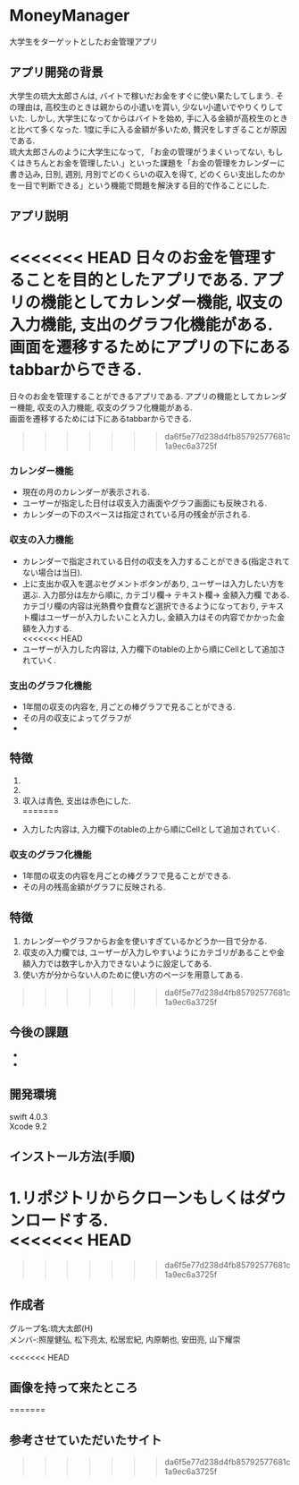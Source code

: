 # MoneyManager

大学生をターゲットとしたお金管理アプリ  

## アプリ開発の背景
 大学生の琉大太郎さんは, バイトで稼いだお金をすぐに使い果たしてしまう. その理由は, 高校生のときは親からの小遣いを貰い, 少ない小遣いでやりくりしていた. しかし, 大学生になってからはバイトを始め, 手に入る金額が高校生のときと比べて多くなった. 1度に手に入る金額が多いため, 贅沢をしすぎることが原因である.  
 琉大太郎さんのように大学生になって, 「お金の管理がうまくいってない, もしくはきちんとお金を管理したい.」といった課題を「お金の管理をカレンダーに書き込み, 日別, 週別, 月別でどのくらいの収入を得て, どのくらい支出したのかを一目で判断できる」という機能で問題を解決する目的で作ることにした.  

## アプリ説明
<<<<<<< HEAD
日々のお金を管理することを目的としたアプリである. アプリの機能としてカレンダー機能, 収支の入力機能, 支出のグラフ化機能がある.  
画面を遷移するためにアプリの下にあるtabbarからできる.  
=======
日々のお金を管理することができるアプリである. アプリの機能としてカレンダー機能, 収支の入力機能, 収支のグラフ化機能がある.  
画面を遷移するためには下にあるtabbarからできる. 
>>>>>>> da6f5e77d238d4fb85792577681c1a9ec6a3725f

### カレンダー機能
* 現在の月のカレンダーが表示される.  
* ユーザーが指定した日付は収支入力画面やグラフ画面にも反映される.  
* カレンダーの下のスペースは指定されている月の残金が示される.   

### 収支の入力機能
* カレンダーで指定されている日付の収支を入力することができる(指定されてない場合は当日).  
* 上に支出か収入を選ぶセグメントボタンがあり, ユーザーは入力したい方を選ぶ. 入力部分は左から順に, カテゴリ欄-> テキスト欄-> 金額入力欄 である. カテゴリ欄の内容は光熱費や食費など選択できるようになっており, テキスト欄はユーザーが入力したいこと入力し, 金額入力はその内容でかかった金額を入力する.  
<<<<<<< HEAD
* ユーザーが入力した内容は, 入力欄下のtableの上から順にCellとして追加されていく.  

### 支出のグラフ化機能
* 1年間の収支の内容を, 月ごとの棒グラフで見ることができる.  
* その月の収支によってグラフが
*  
## 特徴
1.  
2.  
3.  収入は青色, 支出は赤色にした.  
=======
* 入力した内容は, 入力欄下のtableの上から順にCellとして追加されていく.  

### 収支のグラフ化機能
* 1年間の収支の内容を月ごとの棒グラフで見ることができる.  
* その月の残高金額がグラフに反映される. 

## 特徴
1. カレンダーやグラフからお金を使いすぎているかどうか一目で分かる.  
2. 収支の入力欄では, ユーザーが入力しやすいようにカテゴリがあることや金額入力では数字しか入力できないように設定してある.  
3. 使い方が分からない人のために使い方のページを用意してある. 
>>>>>>> da6f5e77d238d4fb85792577681c1a9ec6a3725f

## 今後の課題
*  
*  
## 開発環境  
swift 4.0.3  
Xcode 9.2  

## インストール方法(手順)
1.リポジトリからクローンもしくはダウンロードする.  
<<<<<<< HEAD
=======

>>>>>>> da6f5e77d238d4fb85792577681c1a9ec6a3725f
## 作成者  
グループ名:琉大太郎(H)  
メンバ-:照屋健弘, 松下亮太, 松居宏紀, 内原朝也, 安田亮, 山下耀崇  

<<<<<<< HEAD

## 画像を持って来たところ
=======
## 参考させていただいたサイト
>>>>>>> da6f5e77d238d4fb85792577681c1a9ec6a3725f
